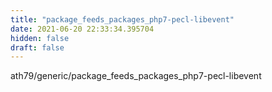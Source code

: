 ```yaml
---
title: "package_feeds_packages_php7-pecl-libevent"
date: 2021-06-20 22:33:34.395704
hidden: false
draft: false
---
```


ath79/generic/package_feeds_packages_php7-pecl-libevent

